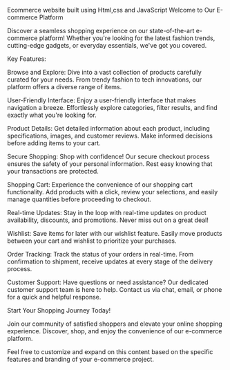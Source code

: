Ecommerce website built using Html,css and JavaScript
Welcome to Our E-commerce Platform

Discover a seamless shopping experience on our state-of-the-art e-commerce platform! Whether you're looking for the latest fashion trends, cutting-edge gadgets, or everyday essentials, we've got you covered.

Key Features:

Browse and Explore:
Dive into a vast collection of products carefully curated for your needs. From trendy fashion to tech innovations, our platform offers a diverse range of items.

User-Friendly Interface:
Enjoy a user-friendly interface that makes navigation a breeze. Effortlessly explore categories, filter results, and find exactly what you're looking for.

Product Details:
Get detailed information about each product, including specifications, images, and customer reviews. Make informed decisions before adding items to your cart.

Secure Shopping:
Shop with confidence! Our secure checkout process ensures the safety of your personal information. Rest easy knowing that your transactions are protected.

Shopping Cart:
Experience the convenience of our shopping cart functionality. Add products with a click, review your selections, and easily manage quantities before proceeding to checkout.

Real-time Updates:
Stay in the loop with real-time updates on product availability, discounts, and promotions. Never miss out on a great deal!

Wishlist:
Save items for later with our wishlist feature. Easily move products between your cart and wishlist to prioritize your purchases.

Order Tracking:
Track the status of your orders in real-time. From confirmation to shipment, receive updates at every stage of the delivery process.

Customer Support:
Have questions or need assistance? Our dedicated customer support team is here to help. Contact us via chat, email, or phone for a quick and helpful response.

Start Your Shopping Journey Today!

Join our community of satisfied shoppers and elevate your online shopping experience. Discover, shop, and enjoy the convenience of our e-commerce platform.

Feel free to customize and expand on this content based on the specific features and branding of your e-commerce project.
